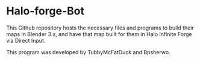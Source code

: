 # Halo-forge-Bot
This Github repository hosts the necessary files and programs to build their maps in Blender 3.x, and have that map built for them in Halo Infinite Forge via Direct Input.

This program was developed by TubbyMcFatDuck and Bpsherwo.
